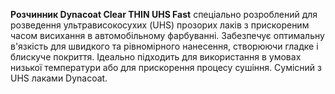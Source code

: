 **Розчинник Dynacoat Clear THIN UHS Fast** спеціально розроблений для розведення ультрависокосухих (UHS) прозорих лаків з прискореним часом висихання в автомобільному фарбуванні. Забезпечує оптимальну в'язкість для швидкого та рівномірного нанесення, створюючи гладке і блискуче покриття. Ідеально підходить для використання в умовах низької температури або для прискорення процесу сушіння. Сумісний з UHS лаками Dynacoat.

